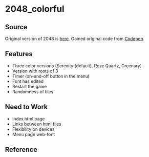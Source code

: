 # 2048_colorful

## Source
Original version of 2048 is [here](https://play2048.co/). Gained original code from [Codepen](https://codepen.io/camsong/pen/wcKrg).

## Features
* Three color versions (Serenity (default), Roze Quartz, Greenary)
* Version with roots of 3
* Timer (on-and-off button in the menu)
* Font has edited
* Restart the game
* Randomness of tiles

## Need to Work
* index.html page
* Links between html files
* Flexibility on devices
* Menu page web-font

## Reference
